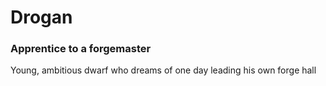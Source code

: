 # Drogan
### Apprentice to a forgemaster

Young, ambitious dwarf who dreams of one day leading his own forge hall